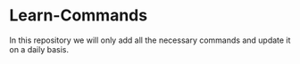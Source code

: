 # Learn-Commands
In this repository we will only add all the necessary commands and update it on a daily basis. 
